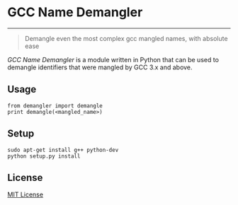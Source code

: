 GCC Name Demangler
==================
---

> Demangle even the most complex gcc mangled names, with absolute ease

*GCC Name Demangler* is a module written in Python that can be used to demangle identifiers that were mangled by GCC 3.x and above.

Usage
-----

```
from demangler import demangle
print demangle(<mangled_name>)
```

Setup
-----

```
sudo apt-get install g++ python-dev
python setup.py install
```



License
-------

[MIT License](http://jenish.mit-license.org/)
